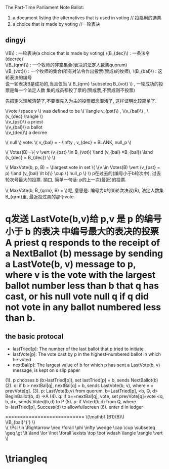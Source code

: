 <script type="text/javascript" src="https://cdn.bootcss.com/mathjax/2.7.1/latest.js?config=default">
</script>

The Part-Time Parliament Note
Ballot:
1. a document listing the alternatives that is used in voting // 投票用的选票
2. a choice that is made by voting //一轮表决

## dingyi

\\(B\\) : 一轮表决(a choice that is made by voting)
\\(B_{dec}\\) : 一条法令(decree)  
\\(B_{qrm}\\) : 一个牧师的非空集合(表决的法定人数集quorum)  
\\(B_{vot}\\) : 一个牧师的集合(所有对法令作出投票(赞成)的牧师), 
\\(B_{bal}\\) : 这轮表决的编号  
说一轮表决B是成功的,当且仅当 \\( B_{qrm} \subseteq B_{vot} \\) , 一轮成功的投票是每一个法定人数
集的成员都投了票的(赞成票,不赞成则不投票)

先把定义理解清楚了,不要很先入为主的投票概念混淆了, 这样证明比较简单了.


\\(vote \space v \\) was defined to be  \\( \langle  v_{pst}\\) , \\(v_{bal}\\) , \\(v_{dec} \rangle \\)   
\\(v_{pst}\\)  a priest   
\\(v_{bal}\\)   a ballot  
\\(v_{dec}\\) a decree   

\\( null \\) vote: \\( v_{bal} = - \infty , v_{dec} = BLANK,  null_p \\)

\\( Votes(B) =\\\{ v \vert (v_{pst} \in B_{vot})  \land (v_{bal} =B_{bal}) \land (v_{dec} = B_{dec}) \\\}  \\)

\\( MaxVote(b, p, B) = \\)largest  vote in set \\(  \\\{v \in Votes(B) \vert (v_{pst} = p) \land (v_{bal} \lt b)\\\} \cup \\\{ null_p \\\}  \\)
p在过去的(编号小于b轮次中), 过去轮次号最大的投票. 拗口, 简单一句话: p的上一次(最近)的投票.

\\( MaxVote(b, B_{qrm}, B) = \\)呢, 意思是: 编号为b的某轮次决议(B), 法定人数集B_{qrm}里, 最近投过票的那个vote.


q发送 LastVote(b,v)给 p,v 是 p 的编号小于 b 的表决
中编号最大的表决的投票
A priest q responds to the receipt of a NextBallot (b) message by sending a
LastVote(b, v) message to p, where v is the vote with the largest ballot number
less than b that q has cast, or his null vote null q if q did not vote in any ballot
numbered less than b.
===================================
## the basic protocal

* lastTried[p]:  The number of the last ballot that p tried to initiate
* lastVote[p]:   The vote cast by p in the highest-numbered ballot in which he voted
* nextBal[p]: The largest value of b for which p has sent a LastVote(b, v) message,
is kept on s slip paper

(1). p chooses b (b>lastTried[p]), set lastTried[p] = b, sends NextBallot(b)
(2). q: if b > nextBal[q], nextBal[q] = b, sends LastVote(b, v), where v = prevVote[q].
(3). p: LastVote(b,v) from quorum, b=LastTried[p],  <b, Q, d>  BeginBallot(b, d) ->A
(4). q: if b==nextBal[q], vote, set prevVote[q]=vote <q, b, d>,  sends Voted(b,d) to P
(5). p: if Voted(b,d) from Q, where b=lastTried[p],   Success(d) to allowfullscreen
(6).  enter d in ledger

===========================
\\(\mathbf {B1}(B)\\)  
\\(B_{bal}^{'}  \\)  
\\(
\Psi \in \Rightarrow \neq \forall \phi \infty \wedge \cap \cup \subseteq \geq
\gt \lt
\land \lor \lnot \forall \exists \top \bot \vdash \langle \rangle \vert
 \\)  

 \triangleq  
====================
